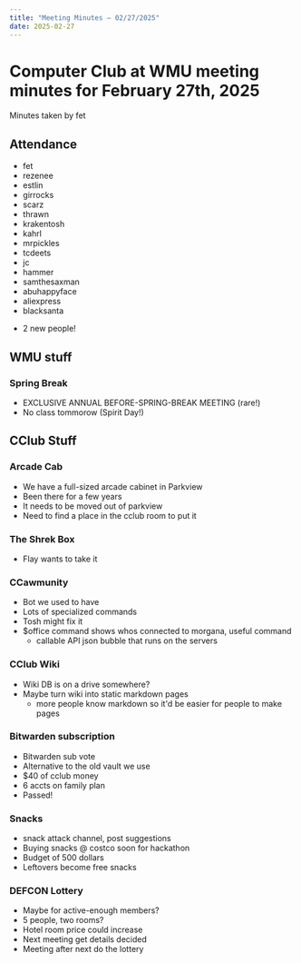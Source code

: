 ```yaml
---
title: "Meeting Minutes – 02/27/2025"
date: 2025-02-27
---
```

# Computer Club at WMU meeting minutes for February 27th, 2025
Minutes taken by fet



## Attendance
* fet
* rezenee
* estlin
* girrocks
* scarz
* thrawn
* krakentosh
* kahrl
* mrpickles
* tcdeets
* jc
* hammer
* samthesaxman
* abuhappyface
* aliexpress
* blacksanta
+ 2 new people!

## WMU stuff
### Spring Break
* EXCLUSIVE ANNUAL BEFORE-SPRING-BREAK MEETING (rare!)
* No class tommorow (Spirit Day!)

## CClub Stuff

### Arcade Cab
* We have a full-sized arcade cabinet in Parkview
* Been there for a few years
* It needs to be moved out of parkview
* Need to find a place in the cclub room to put it

### The Shrek Box
* Flay wants to take it

### CCawmunity
* Bot we used to have
* Lots of specialized commands
* Tosh might fix it
* $office command shows whos connected to morgana, useful command
  * callable API json bubble that runs on the servers 

### CClub Wiki
* Wiki DB is on a drive somewhere?
* Maybe turn wiki into static markdown pages
  * more people know markdown so it'd be easier for people to make pages

### Bitwarden subscription
* Bitwarden sub vote
* Alternative to the old vault we use
* $40 of cclub money
* 6 accts on family plan
* Passed!

### Snacks
* snack attack channel, post suggestions
* Buying snacks @ costco soon for hackathon
* Budget of 500 dollars
* Leftovers become free snacks

### DEFCON Lottery
* Maybe for active-enough members?
* 5 people, two rooms?
* Hotel room price could increase
* Next meeting get details decided
* Meeting after next do the lottery
